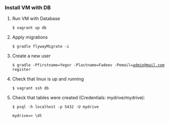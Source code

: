 ### Install VM with DB
1. Run VM with Database

	<code>$ vagrant up db</code>
2. Apply migrations

	<code>$ gradle flywayMigrate -i</code>
3. Create a new user

    <code>$ gradle -Pfirstname=Yegor -Plastname=Fadeev -Pemail=admin@mail.com register</code>
4. Check that linux is up and running

	<code>$ vagrant ssh db</code>
5. Check that tables were created (Credentials: mydrive/mydrive):

	<code>$ psql -h localhost -p 5432 -U mydrive</code>
	
	<code>mydrive=> \dt</code>
